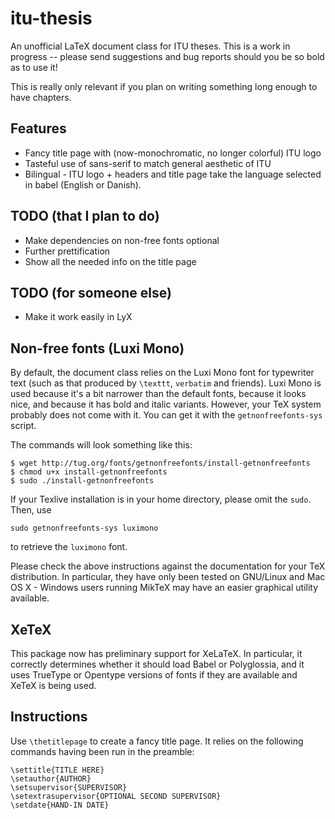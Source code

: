 itu-thesis
==========

An unofficial LaTeX document class for ITU theses. This is a work in progress -- please
send suggestions and bug reports should you be so bold as to use it!

This is really only relevant if you plan on writing something long enough to
have chapters.

Features
--------

 * Fancy title page with (now-monochromatic, no longer colorful) ITU logo
 * Tasteful use of sans-serif to match general aesthetic of ITU
 * Bilingual - ITU logo + headers and title page take the language selected in babel (English or Danish).

TODO (that I plan to do)
------------------------
 * Make dependencies on non-free fonts optional
 * Further prettification
 * Show all the needed info on the title page

TODO (for someone else)
-----------------------
 * Make it work easily in LyX

Non-free fonts (Luxi Mono)
--------------------------
By default, the document class relies on the Luxi Mono font for typewriter text (such as that produced by `\texttt`, `verbatim` and friends). Luxi Mono is used because it's a bit narrower than the default fonts, because it looks nice, and because it has bold and italic variants. However, your TeX system probably does not come with it. You can get it with the `getnonfreefonts-sys` script.

The commands will look something like this:
```
$ wget http://tug.org/fonts/getnonfreefonts/install-getnonfreefonts
$ chmod u+x install-getnonfreefonts
$ sudo ./install-getnonfreefonts
```
If your Texlive installation is in your home directory, please omit the `sudo`. Then, use
```
sudo getnonfreefonts-sys luximono
```
to retrieve the `luximono` font.

Please check the above instructions against the documentation for your TeX distribution. In particular, they have only been tested on GNU/Linux and Mac OS X - Windows users running MikTeX may have an easier graphical utility available.

XeTeX
-----
This package now has preliminary support for XeLaTeX. In particular, it correctly determines whether it should load Babel or Polyglossia, and it uses TrueType or Opentype versions of fonts if they are available and XeTeX is being used.

Instructions
------------

Use ````\thetitlepage```` to create a fancy title page. It relies on the following
commands having been run in the preamble:

    \settitle{TITLE HERE}
    \setauthor{AUTHOR}
    \setsupervisor{SUPERVISOR}
    \setextrasupervisor{OPTIONAL SECOND SUPERVISOR}
    \setdate{HAND-IN DATE}

